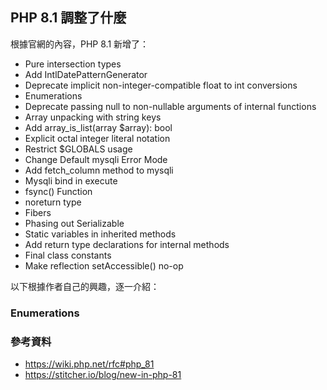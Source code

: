 ## PHP 8.1 調整了什麼

根據官網的內容，PHP 8.1 新增了：

- Pure intersection types 
- Add IntlDatePatternGenerator
- Deprecate implicit non-integer-compatible float to int conversions
- Enumerations
- Deprecate passing null to non-nullable arguments of internal functions 
- Array unpacking with string keys
- Add array_is_list(array $array): bool 
- Explicit octal integer literal notation
- Restrict $GLOBALS usage
- Change Default mysqli Error Mode
- Add fetch_column method to mysqli
- Mysqli bind in execute 
- fsync() Function
- noreturn type
- Fibers
- Phasing out Serializable
- Static variables in inherited methods
- Add return type declarations for internal methods
- Final class constants
- Make reflection setAccessible() no-op

以下根據作者自己的興趣，逐一介紹：

### Enumerations

### 參考資料

- <https://wiki.php.net/rfc#php_81>
- <https://stitcher.io/blog/new-in-php-81>
